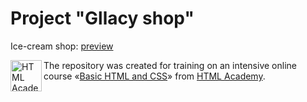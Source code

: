 # Project "Gllacy shop"
Ice-cream shop: [preview](http://yuliagutkina.github.io/gllacy/)

<a href="https://htmlacademy.ru/intensive"><img align="left" width="50" height="50" alt="HTML Academy" src="https://up.htmlacademy.ru/static/img/intensive/htmlcss/logo-for-github.svg"></a>

The repository was created for training on an intensive online course «[Basic HTML and CSS](https://htmlacademy.ru/intensive)» from [HTML Academy](https://htmlacademy.ru).
